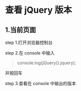 # 查看 jQuery 版本
## 1.当前页面
step 1.打开浏览器控制台

step 2.在 console 中输入
> console.log(jQuery().jquery);

并按回车

step 3.查看在 console 中输出的版本
